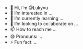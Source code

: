 - 👋 Hi, I’m @Lukyvu
- 👀 I’m interested in ...
- 🌱 I’m currently learning ...
- 💞️ I’m looking to collaborate on ...
- 📫 How to reach me ...
- 😄 Pronouns: ...
- ⚡ Fun fact: ...

<!---
Lukyvu/Lukyvu is a ✨ special ✨ repository because its `README.md` (this file) appears on your GitHub profile.
You can click the Preview link to take a look at your changes.
--->
